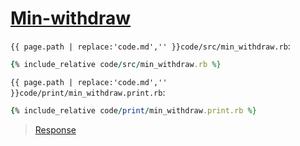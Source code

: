 # [Min-withdraw](code.zip)

`{{ page.path | replace:'code.md','' }}code/src/min_withdraw.rb`:

```rb
{% include_relative code/src/min_withdraw.rb %}
```

`{{ page.path | replace:'code.md','' }}code/print/min_withdraw.print.rb`:

```rb
{% include_relative code/print/min_withdraw.print.rb %}
```

> [Response](response/src/min_withdraw.rb)
